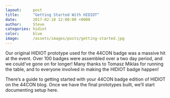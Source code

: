 ```yaml
---
layout:     post
title:      "Getting Started With HIDIOT"
date:       2017-02-10 12:00:00 +0000
author:     Steve
categories: hidiot
color:      blue
image:      /assets/images/posts/getting-started.jpg
---
```

Our original HIDIOT prototype used for the 44CON badge was a massive hit at the event. Over 100 badges were assembled over a two day period, and we could’ve gone on for longer! Many thanks to Tomasz Miklas for running the table, and to everyone involved in making the HIDIOT badge happen!

There’s a guide to getting started with your 44CON badge edition of HIDIOT on the 44CON blog. Once we have the final prototypes built, we’ll start documenting setup here.
